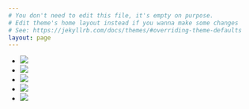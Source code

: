 ```yaml
---
# You don't need to edit this file, it's empty on purpose.
# Edit theme's home layout instead if you wanna make some changes
# See: https://jekyllrb.com/docs/themes/#overriding-theme-defaults
layout: page
---
```


<div class="banner">
    <ul>
        <li>
            <img class="img-responsive" src="{{ site.BASE_PATH }}/assets/images/banner_1.jpg" />
        </li>
        <li>
            <img class="img-responsive" src="{{ site.BASE_PATH }}/assets/images/banner_2.jpg" />
        </li>
        <li>
            <img class="img-responsive" src="{{ site.BASE_PATH }}/assets/images/banner_3.jpg" />
        </li>
        <li>
            <img class="img-responsive" src="{{ site.BASE_PATH }}/assets/images/banner_4.jpg" />
        </li>
        <li>
            <img class="img-responsive" src="{{ site.BASE_PATH }}/assets/images/banner_5.jpg" />
        </li>
    </ul>
</div>

<script type="text/javascript" src="{{ site.BASE_PATH }}/assets/js/jquery-2.1.1.min.js"></script>
<script type="text/javascript" src="{{ site.BASE_PATH }}/assets/unslider/js/unslider-min.js"></script>
<script>
    jQuery(document).ready(function($) {
        $('.banner').unslider({
            autoplay: true,
            arrows: false,
        });
    });
</script>
